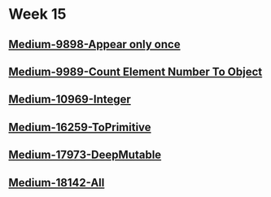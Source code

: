 # Week 15

## [Medium-9898-Appear only once](./medium/9898-appear-only-once.ts)

## [Medium-9989-Count Element Number To Object](./medium/9989-count-element-number-to-object.ts)

## [Medium-10969-Integer](./medium/10969-integer.ts)

## [Medium-16259-ToPrimitive](./medium/16259-to-primitive.ts)

## [Medium-17973-DeepMutable](./medium/17973-deep-mutable.ts)

## [Medium-18142-All](./medium/18142-all.ts)
